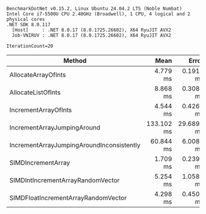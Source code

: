 ```

BenchmarkDotNet v0.15.2, Linux Ubuntu 24.04.2 LTS (Noble Numbat)
Intel Core i7-5500U CPU 2.40GHz (Broadwell), 1 CPU, 4 logical and 2 physical cores
.NET SDK 8.0.117
  [Host]     : .NET 8.0.17 (8.0.1725.26602), X64 RyuJIT AVX2
  Job-VNIRUV : .NET 8.0.17 (8.0.1725.26602), X64 RyuJIT AVX2

IterationCount=20  

```
| Method                                    | Mean       | Error      | StdDev     | Gen0    | Gen1    | Gen2    | Allocated |
|------------------------------------------ |-----------:|-----------:|-----------:|--------:|--------:|--------:|----------:|
| AllocateArrayOfInts                       |   4.779 ms |  0.1919 ms |  0.2053 ms | 78.1250 | 78.1250 | 78.1250 | 8000076 B |
| AllocateListOfInts                        |   8.868 ms |  0.3087 ms |  0.3431 ms | 62.5000 | 62.5000 | 62.5000 | 8000097 B |
| IncrementArrayOfInts                      |   4.544 ms |  0.4262 ms |  0.4737 ms |       - |       - |       - |         - |
| IncrementArrayJumpingAround               | 133.102 ms | 29.6891 ms | 34.1900 ms |       - |       - |       - |         - |
| IncrementArrayJumpingAroundInconsistently |  60.844 ms |  6.0089 ms |  6.4295 ms |       - |       - |       - |         - |
| SIMDIncrementArray                        |   1.709 ms |  0.2394 ms |  0.2661 ms |       - |       - |       - |         - |
| SIMDIntIncrementArrayRandomVector         |   5.254 ms |  1.0588 ms |  1.1329 ms |       - |       - |       - |         - |
| SIMDFloatIncrementArrayRandomVector       |   4.298 ms |  0.4508 ms |  0.5010 ms |       - |       - |       - |      10 B |
